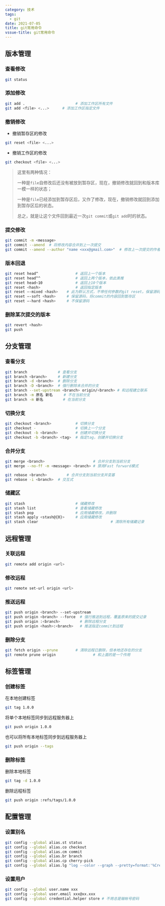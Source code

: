 ```yaml
---
category: 技术
tags:
  - git
date: 2021-07-05
title: git常用命令
vssue-title: git常用命令
---
```


## 版本管理

### 查看修改

```sh
git status
```

### 添加修改

```sh
git add .           			# 添加工作区所有文件
git add <file> <...>      # 添加工作区指定文件
```

### 撤销修改

- 撤销暂存区的修改

```sh
git reset <file> <...>
```

- 撤销工作区的修改

```sh
git checkout <file> <...>
```

> 这里有两种情况：
>
> 一种是`file`自修改后还没有被放到暂存区，现在，撤销修改就回到和版本库一模一样的状态；
>
> 一种是`file`已经添加到暂存区后，又作了修改，现在，撤销修改就回到添加到暂存区后的状态。
>
> 总之，就是让这个文件回到最近一次`git commit`或`git add`时的状态。

### 提交修改

```sh
git commit -m <message>
git commit --amend	# 将修改内容合并到上一次提交
git commit --amend --author "name <xxx@gmail.com>"	# 修改上一次提交的作者信息
```

### 版本回退

```sh
git reset head^      			# 返回上一个版本
git reset head^^    			# 返回上两个版本，依此类推
git reset head~10    			# 返回上10个版本
git reset <hash>    			# 返回指定版本
git reset –-mixed <hash>	# 此为默认方式，不带任何参数的git reset。保留源码，将commit的内容回到工作区
git reset –-soft <hash>		# 保留源码，将commit的内容回到暂存区
git reset –-hard <hash>  	# 不保留源码
```

### 删除某次提交的版本

```sh
git revert <hash>
git push
```

## 分支管理

### 查看分支

```sh
git branch              # 查看分支
git branch <branch>     # 新建分支
git branch -d <branch>  # 删除分支
git branch -D <branch>  # 强行删除未合并的分支
git branch --set-upstream <branch> origin/<branch> # 和远程建立联系
git branch -m 原名 新名 	# 不在当前分支
git branch -m 新名     	 # 在当前分支
```

### 切换分支

```sh
git checkout <branch>           # 切换分支
git checkout -                  # 切换上一个分支
git checkout -b <branch>        # 创建并切换分支
git checkout -b <branch> <tag>  # 指定tag，创建并切换分支
```

### 合并分支

```sh
git merge <branch>                      # 合并分支到当前分支
git merge --no-ff -m <message> <branch>	# 禁用Fast forward模式

git rebase <branch>			# 合并分支到当前分支并变基
git rebase -i <branch>	# 交互式
```

### 储藏区

```sh
git stash                       # 储藏修改
git stash list                  # 查看储藏修改
git stash pop                   # 应用储藏修改，并删除
git stash apply <stash@{0}>     # 应用储藏修改
git stash clear									# 清除所有储藏记录
```

## 远程管理

### 关联远程

```sh
git remote add origin <url>
```

### 修改远程

```sh
git remote set-url origin <url>
```

### 推送远程

```sh
git push origin <branch> --set-upstream
git push origin <branch> --force  # 强行推送到远程，覆盖原来的提交记录
git push origin :<branch>         # 删除远程分支
git push origin <hash>:<branch>   # 推送指定commit到远程
```

### 删除分支

```sh
git fetch origin --prune        # 清除远程已删除，但本地还存在的分支
git remote prune origin					# 和上面的是一个作用
```

## 标签管理

### 创建标签

在本地创建标签

```sh
git tag 1.0.0
```

将单个本地标签同步到远程服务器上

```sh
git push origin 1.0.0
```

也可以将所有本地标签同步到远程服务器上

```sh
git push origin --tags
```

### 删除标签

删除本地标签

```sh
git tag -d 1.0.0
```

删除远程标签

```sh
git push origin :refs/tags/1.0.0
```

## 配置管理

### 设置别名

```sh
git config --global alias.st status
git config --global alias.co checkout
git config --global alias.cm commit
git config --global alias.br branch
git config --global alias.cp cherry-pick
git config --global alias.lg "log --color --graph --pretty=format:'%Cred%h%Creset -%C(yellow)%d%Creset %s %Cgreen(%ar) %Cblue<%an>%Creset' --abbrev-commit"
```

### 设置用户

```sh
git config --global user.name xxx
git config --global user.email xxx@xx.xxx
git config --global credential.helper store # 不用总是输帐号密码
```
